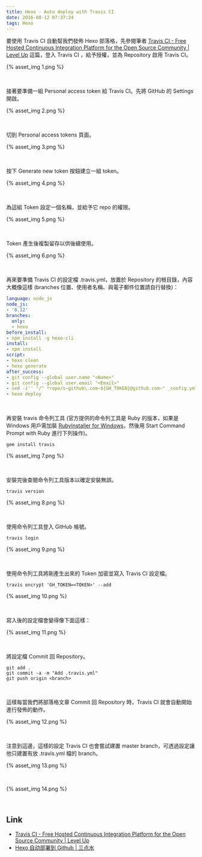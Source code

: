 ```yaml
---
title: Hexo - Auto deploy with Travis CI
date: 2016-08-12 07:37:24
tags: Hexo
---
```


要使用 Travis CI 自動幫我們發佈 Hexo 部落格，先參閱筆者 [Travis CI - Free Hosted Continuous Integration Platform for the Open Source Community | Level Up](http://larrynung.github.io/2014/01/01/travis-ci-free-hosted-continuous-integration-platform-for-the-open-source-community/) 這篇，登入 Travis CI ，給予授權，並為 Repository 啟用 Travis CI。  

<!-- More -->


{% asset_img 1.png %}

<br/>


接著要準備一組 Personal access token 給 Travis CI。先將 GitHub 的 Settings 開啟。  

{% asset_img 2.png %}

<br/>


切到 Personal access tokens 頁面。  

{% asset_img 3.png %}

<br/>


按下 Generate new token 按鈕建立一組 token。  

{% asset_img 4.png %}

<br/>


為這組 Token 設定一個名稱，並給予它 repo 的權限。  

{% asset_img 5.png %}

<br/>


Token 產生後複製留存以供後續使用。  

{% asset_img 6.png %}

<br/>


再來要準備 Travis CI 的設定檔 .travis.yml，放置於 Repository 的根目錄，內容大概像這樣 (branches 位置、使用者名稱、與電子郵件位置請自行替換)：    

```yml
language: node_js
node_js:
- '0.12'
branches:
  only:
  - hexo
before_install:
- npm install -g hexo-cli
install:
- npm install
script:
- hexo clean
- hexo generate
after_success:
- git config --global user.name "<Name>"
- git config --global user.email "<Email>"
- sed -i'' "/^ *repo/s~github\.com~${GH_TOKEN}@github.com~" _config.yml
- hexo deploy
```

<br/>


再安裝 travis 命令列工具 (官方提供的命令列工具是 Ruby 的版本，如果是 Windows 用戶需加裝 [RubyInstaller for Windows](http://rubyinstaller.org/)，然後用 Start Command Prompt with Ruby 進行下列操作)。  

    gem install travis

{% asset_img 7.png %}

<br/>


安裝完後查閱命令列工具版本以確定安裝無誤。  

    travis version

{% asset_img 8.png %}

<br/>


使用命令列工具登入 GitHub 帳號。  

    travis login

{% asset_img 9.png %}

<br/>


使用命令列工具將剛產生出來的 Token 加密並寫入 Travis CI 設定檔。  

    travis encrypt 'GH_TOKEN=<TOKEN>' --add

{% asset_img 10.png %}

<br/>


寫入後的設定檔會變得像下面這樣：  

{% asset_img 11.png %}

<br/>


將設定檔 Commit 回 Repository。  

    git add .
    git commit -a -m "Add .travis.yml"
    git push origin <branch>

<br/>


這樣每當我們將部落格文章 Commit 回 Repository 時，Travis CI 就會自動開始進行發佈的動作。  

{% asset_img 12.png %}

<br/>


注意到這邊，這樣的設定 Travis CI 也會嘗試建置 master branch，可透過設定讓他只建置有放 .travis.yml 檔的 branch。  

{% asset_img 13.png %}

<br/>


{% asset_img 14.png %}

<br/>


Link
----
* [Travis CI - Free Hosted Continuous Integration Platform for the Open Source Community | Level Up](http://larrynung.github.io/2014/01/01/travis-ci-free-hosted-continuous-integration-platform-for-the-open-source-community/)
* [Hexo 自动部署到 Github | 三点水](http://lotabout.me/2016/Hexo-Auto-Deploy-to-Github/)
